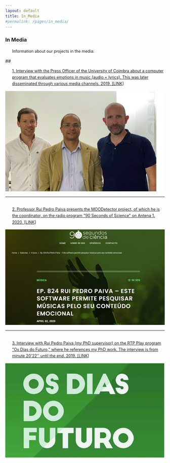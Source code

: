```yaml
---
layout: default
title: In_Media
#permalink: /pages/in_media/
---
```


<style>
  /* Ajustar o tamanho da fonte para parágrafos */
  .page-content p {
      font-size: 0.95em;
      line-height: 1.6em;
  }

  /* Ajustar imagem na página research.md */
  .index-image {
      float: left;
      margin-right: 20px;
      margin-top: 0;
      width: 300px; /* Pode ajustar conforme necessário */
  }
  p {
    font-size: 0.9em; /* Diminui o tamanho dos parágrafos */
  }
  .my-list {
  font-size: 0.9em;
  line-height: 1.6em;
}
</style>

### In Media

<ul class="my-list">
  Information about our projects in the media:
</ul>
## <a href="../pages/in_media2/" target="_blank">
<ul class="my-list">
  1. Interview with the Press Officer of the University of Coimbra about a computer program that evaluates emotions in music (audio + lyrics). This was later disseminated through various media channels. 2019. [<a href="../pages/in_media2/" target="_blank">LINK</a>]
</ul>

<div style="font-size: 0.9em; text-align: center;">
    <a href="../pages/in_media2/" target="_blank">
        <img src="../assets/images/Figura1.png" alt="Interview with Press Officer" style="width: 600px; height: auto; height: auto;">
    </a> 
</div>

---

## <a href="https://www.90segundosdeciencia.pt/episodes/ep-824-rui-pedro-paiva/" target="_blank">
<ul class="my-list">
  2. Professor Rui Pedro Paiva presents the MOODetector project, of which he is the coordinator, on the radio program "90 Seconds of Science" on Antena 1. 2020. [<a href="https://www.90segundosdeciencia.pt/episodes/ep-824-rui-pedro-paiva/" target="_blank">LINK</a>]
</ul>

<div style="font-size: 0.9em; text-align: center;">
    <a href="https://www.90segundosdeciencia.pt/episodes/ep-824-rui-pedro-paiva/" target="_blank">
        <img src="../assets/images/Figura2.png" alt="90 Seconds of Science" style="width: 600px; height: auto; height: auto;">
    </a>
</div>

---

## <a href="https://www.rtp.pt/play/p383/e419888/os-dias-do-futuro" target="_blank">
<ul class="my-list">
  3. Interview with Rui Pedro Paiva (my PhD supervisor) on the RTP Play program "Os Dias do Futuro," where he references my PhD work. The interview is from minute 20'22'' until the end. 2019. [<a href="https://www.rtp.pt/play/p383/e419888/os-dias-do-futuro" target="_blank">LINK</a>]
</ul>

<div style="font-size: 0.9em; text-align: center;">
    <a href="https://www.rtp.pt/play/p383/e419888/os-dias-do-futuro" target="_blank">
        <img src="../assets/images/Figura3.png" alt="Os Dias do Futuro" style="width: 600px; height: auto; height: auto;">
    </a>
</div>
